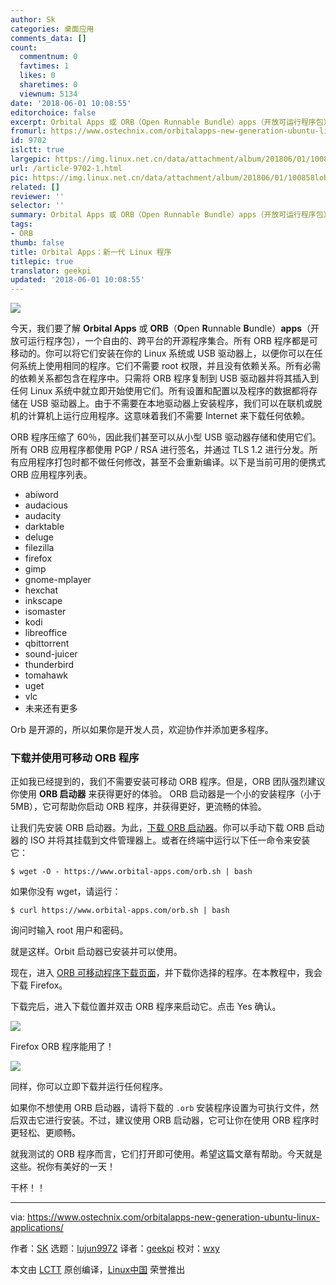 ```yaml
---
author: Sk
categories: 桌面应用
comments_data: []
count:
  commentnum: 0
  favtimes: 1
  likes: 0
  sharetimes: 0
  viewnum: 5134
date: '2018-06-01 10:08:55'
editorchoice: false
excerpt: Orbital Apps 或 ORB（Open Runnable Bundle）apps（开放可运行程序包），一个自由的、跨平台的开源程序集合
fromurl: https://www.ostechnix.com/orbitalapps-new-generation-ubuntu-linux-applications/
id: 9702
islctt: true
largepic: https://img.linux.net.cn/data/attachment/album/201806/01/100858lobqssaekkxqepeo.jpg
url: /article-9702-1.html
pic: https://img.linux.net.cn/data/attachment/album/201806/01/100858lobqssaekkxqepeo.jpg.thumb.jpg
related: []
reviewer: ''
selector: ''
summary: Orbital Apps 或 ORB（Open Runnable Bundle）apps（开放可运行程序包），一个自由的、跨平台的开源程序集合
tags:
- ORB
thumb: false
title: Orbital Apps：新一代 Linux 程序
titlepic: true
translator: geekpi
updated: '2018-06-01 10:08:55'
---
```


![](/data/attachment/album/201806/01/100858lobqssaekkxqepeo.jpg)


今天，我们要了解 **Orbital Apps** 或 **ORB**（**O**pen **R**unnable **B**undle）**apps**（开放可运行程序包），一个自由的、跨平台的开源程序集合。所有 ORB 程序都是可移动的。你可以将它们安装在你的 Linux 系统或 USB 驱动器上，以便你可以在任何系统上使用相同的程序。它们不需要 root 权限，并且没有依赖关系。所有必需的依赖关系都包含在程序中。只需将 ORB 程序复制到 USB 驱动器并将其插入到任何 Linux 系统中就立即开始使用它们。所有设置和配置以及程序的数据都将存储在 USB 驱动器上。由于不需要在本地驱动器上安装程序，我们可以在联机或脱机的计算机上运行应用程序。这意味着我们不需要 Internet 来下载任何依赖。


ORB 程序压缩了 60％，因此我们甚至可以从小型 USB 驱动器存储和使用它们。所有 ORB 应用程序都使用 PGP / RSA 进行签名，并通过 TLS 1.2 进行分发。所有应用程序打包时都不做任何修改，甚至不会重新编译。以下是当前可用的便携式 ORB 应用程序列表。


* abiword
* audacious
* audacity
* darktable
* deluge
* filezilla
* firefox
* gimp
* gnome-mplayer
* hexchat
* inkscape
* isomaster
* kodi
* libreoffice
* qbittorrent
* sound-juicer
* thunderbird
* tomahawk
* uget
* vlc
* 未来还有更多


Orb 是开源的，所以如果你是开发人员，欢迎协作并添加更多程序。


### 下载并使用可移动 ORB 程序


正如我已经提到的，我们不需要安装可移动 ORB 程序。但是，ORB 团队强烈建议你使用 **ORB 启动器** 来获得更好的体验。 ORB 启动器是一个小的安装程序（小于 5MB），它可帮助你启动 ORB 程序，并获得更好，更流畅的体验。


让我们先安装 ORB 启动器。为此，[下载 ORB 启动器](https://www.orbital-apps.com/documentation/orb-launcher-all-installers)。你可以手动下载 ORB 启动器的 ISO 并将其挂载到文件管理器上。或者在终端中运行以下任一命令来安装它：



```
$ wget -O - https://www.orbital-apps.com/orb.sh | bash

```

如果你没有 wget，请运行：



```
$ curl https://www.orbital-apps.com/orb.sh | bash

```

询问时输入 root 用户和密码。


就是这样。Orbit 启动器已安装并可以使用。


现在，进入 [ORB 可移动程序下载页面](https://www.orbital-apps.com/download/portable_apps_linux/)，并下载你选择的程序。在本教程中，我会下载 Firefox。


下载完后，进入下载位置并双击 ORB 程序来启动它。点击 Yes 确认。


![](/data/attachment/album/201806/01/100859vz6m5g5cuuutqkef.png)


Firefox ORB 程序能用了！


![](/data/attachment/album/201806/01/100902rqqvddddrvq1rgdk.png)


同样，你可以立即下载并运行任何程序。


如果你不想使用 ORB 启动器，请将下载的 `.orb` 安装程序设置为可执行文件，然后双击它进行安装。不过，建议使用 ORB 启动器，它可让你在使用 ORB 程序时更轻松、更顺畅。


就我测试的 ORB 程序而言，它们打开即可使用。希望这篇文章有帮助。今天就是这些。祝你有美好的一天！


干杯！！




---


via: <https://www.ostechnix.com/orbitalapps-new-generation-ubuntu-linux-applications/>


作者：[SK](https://www.ostechnix.com/author/sk/) 选题：[lujun9972](https://github.com/lujun9972) 译者：[geekpi](https://github.com/geekpi) 校对：[wxy](https://github.com/wxy)


本文由 [LCTT](https://github.com/LCTT/TranslateProject) 原创编译，[Linux中国](https://linux.cn/) 荣誉推出